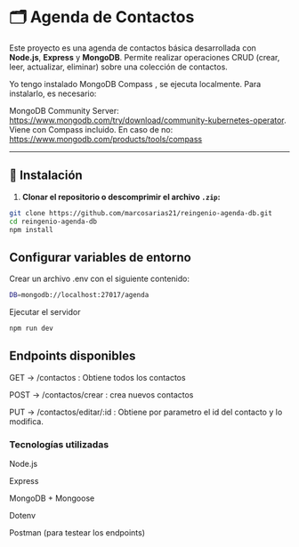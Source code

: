 # 🗂️ Agenda de Contactos

Este proyecto es una agenda de contactos básica desarrollada con **Node.js**, **Express** y **MongoDB**. Permite realizar operaciones CRUD (crear, leer, actualizar, eliminar) sobre una colección de contactos.

Yo tengo instalado MongoDB Compass , se ejecuta localmente. Para instalarlo, es necesario:

MongoDB Community Server: https://www.mongodb.com/try/download/community-kubernetes-operator. Viene con Compass incluido.
En caso de no: https://www.mongodb.com/products/tools/compass

---

## 🚀 Instalación

1. **Clonar el repositorio o descomprimir el archivo `.zip`:**

```bash
git clone https://github.com/marcosarias21/reingenio-agenda-db.git
cd reingenio-agenda-db
npm install
```
## Configurar variables de entorno

Crear un archivo .env con el siguiente contenido:

```bash
DB=mongodb://localhost:27017/agenda
```
Ejecutar el servidor
```bash
npm run dev
```

## Endpoints disponibles

GET -> /contactos : Obtiene todos los contactos

POST -> /contactos/crear : crea nuevos contactos

PUT -> /contactos/editar/:id : Obtiene por parametro el id del contacto y lo modifica.


### Tecnologías utilizadas
Node.js

Express

MongoDB + Mongoose

Dotenv

Postman (para testear los endpoints)


